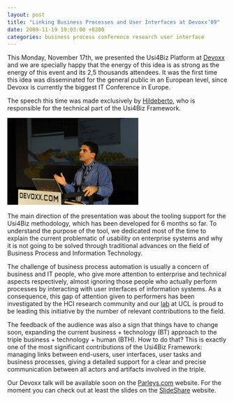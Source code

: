 ```yaml
---
layout: post
title: "Linking Business Processes and User Interfaces at Devoxx’09"
date: 2009-11-19 19:03:00 +0200
categories: business process conference research user interface
---
```


This Monday, November 17th, we presented the Usi4Biz Platform at <a href="http://www.devoxx.com/">Devoxx</a> and we are specially happy that the energy of this idea is as strong as the energy of this event and its 2,5 thousands attendees. It was the first time this idea was disseminated for the general public in an European level, since Devoxx is currently the biggest IT Conference in Europe.

The speech this time was made exclusively by <a href="http://69.89.31.239/~hildeber/">Hildeberto</a>, who is responsible for the technical part of the Usi4Biz Framework.

![12937_178201023822_609678822_3082889_6793108_n-300x199.jpg](/images/posts/12937_178201023822_609678822_3082889_6793108_n-300x199.jpg)

The main direction of the presentation was about the tooling support for the Usi4Biz methodology, which has been developed for 6 months so far. To understand the purpose of the tool, we dedicated most of the time to explain the current problematic of usability on enterprise systems and why it is not going to be solved through traditional advances on the field of Business Process and Information Technology.

The challenge of business process automation is usually a concern of business and IT people, who give more attention to enterprise and technical aspects respectively, almost ignoring those people who actually perform processes by interacting with user interfaces of information systems. As a consequence, this gap of attention given to performers has been investigated by the HCI research community and our <a href="http://www.isys.ucl.ac.be/bchi/">lab</a> at UCL is proud to be leading this initiative by the number of relevant contributions to the field.

The feedback of the audience was also a sign that things have to change soon, expanding the current business + technology (BT) approach to the triple business + technology + human (BTH). How to do that? This is exactly one of the most significant contributions of the Usi4Biz Framework: managing links between end-users, user interfaces, user tasks and business processes, giving a detailed support for a clear and precise communication between all actors and artifacts involved in the triple.

Our Devoxx talk will be available soon on the <a href="http://www.parleys.com/">Parleys.com</a> website. For the moment you can check out at least the slides on the <a href="http://www.slideshare.net/usi4biz/presentation-made-at-devoxx09/">SlideShare</a> website.
